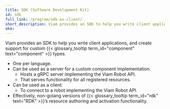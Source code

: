 ```yaml
---
title: SDK (Software Development Kit)
id: sdk
full_link: /program/sdk-as-client/
short_description: Viam provides an SDK to help you write client applications, and create support for custom component types.
aka:
---
```


Viam provides an SDK to help you write client applications, and create support for custom {{< glossary_tooltip term_id="component" text="component" >}} types.

- One per language.
- Can be used as a server for a custom component implementation.
  - Hosts a gRPC server implementing the Viam Robot API.
  - That serves functionality for all registered resources.
- Can be used as a client.
  - To connect to a robot implementing the Viam Robot API.
- Effectively, non-golang versions of {{< glossary_tooltip term_id="rdk" text="RDK" >}}’s resource authoring and activation functionality.
